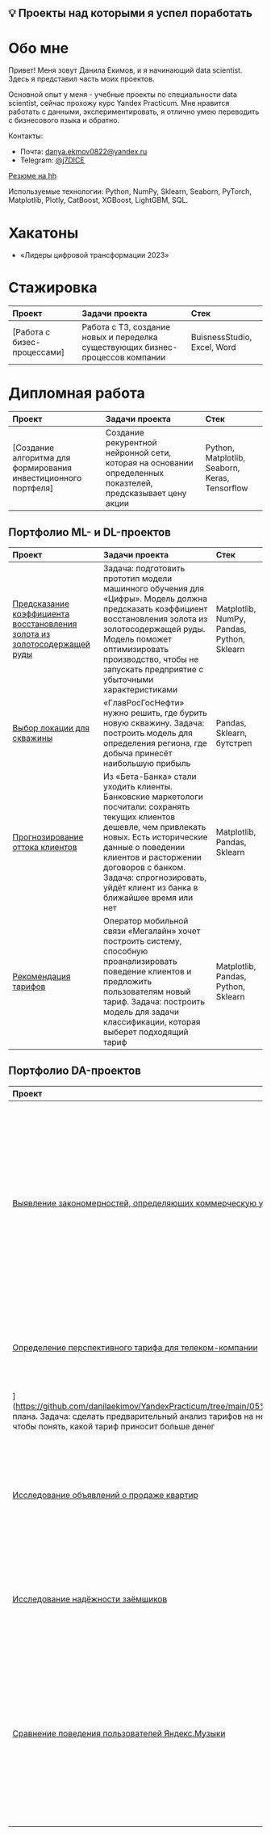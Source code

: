 
## 💡 Проекты над которыми я успел поработать

# Обо мне

Привет! Меня зовут Данила Екимов, и я начинающий data scientist. Здесь я представил часть моих проектов.

Основной опыт у меня - учебные проекты по специальности data scientist, сейчас прохожу курс Yandex Practicum. Мне нравится работать с данными, экспериментировать, я отлично умею переводить с бизнесового языка и обратно.

Контакты:
* Почта: [danya.ekmov0822@yandex.ru](mailto:danya.ekmov0822@yandex.ru)
* Telegram: [@j7DICE](https://t.me/j7DICE)

[Резюме на hh](https://spb.hh.ru/resume/79150700ff0bb3fff90039ed1f31507552496f?print=true)

Используемые технологии: Python, NumPy, Sklearn, Seaborn, PyTorch, Matplotlib, Plotly, CatBoost, XGBoost, LightGBM, SQL.

# Хакатоны

* «Лидеры цифровой трансформации 2023» 

# Стажировка

 | Проект | Задачи проекта | Стек |
| :-----------| :----------- | :----------- |
| [Работа с бизес-процессами]| Работа с ТЗ, создание новых и переделка существующих бизнес-процессов компании | BuisnessStudio, Excel, Word


# Дипломная работа

 | Проект | Задачи проекта | Стек |
| :-----------| :----------- | :----------- |
| [Создание алгоритма для формирования инвестиционного портфеля] | Создание рекурентной нейронной сети, которая на основании определенных показтелей, предсказывает цену акции | Python, Matplotlib, Seaborn, Keras, Tensorflow


## Портфолио ML- и DL-проектов

 | Проект | Задачи проекта | Стек |
| :-----------| :----------- | :----------- |
| [Предсказание коэффициента восстановления золота из золотосодержащей руды](https://github.com/danilaekimov/YandexPracticum/tree/main/09%20Сборный%20проект%202) | Задача: подготовить прототип модели машинного обучения для «Цифры». Модель должна предсказать коэффициент восстановления золота из золотосодержащей руды. Модель поможет оптимизировать производство, чтобы не запускать предприятие с убыточными характеристиками | Matplotlib, NumPy, Pandas, Python, Sklearn |
| [Выбор локации для скважины](https://github.com/danilaekimov/YandexPracticum/tree/main/08%20Выбор%20локации%20для%20скважины) | «ГлавРосГосНефти» нужно решить, где бурить новую скважину. Задача: построить модель для определения региона, где добыча принесёт наибольшую прибыль | Pandas, Sklearn, бутстреп |
| [Прогнозирование оттока клиентов](https://github.com/danilaekimov/YandexPracticum/tree/main/07%20Отток%20клиентов) | Из «Бета-Банка» стали уходить клиенты. Банковские маркетологи посчитали: сохранять текущих клиентов дешевле, чем привлекать новых. Есть исторические данные о поведении клиентов и расторжении договоров с банком. Задача: спрогнозировать, уйдёт клиент из банка в ближайшее время или нет | Matplotlib, Pandas, Sklearn |
| [Рекомендация тарифов](https://github.com/danilaekimov/YandexPracticum/tree/main/06%20Рекомендация%20тарифов) | Оператор мобильной связи «Мегалайн» хочет построить систему, способную проанализировать поведение клиентов и предложить пользователям новый тариф. Задача: построить модель для задачи классификации, которая выберет подходящий тариф | Matplotlib, Pandas, Python, Sklearn |

## Портфолио DA-проектов

 | Проект | Задачи проекта | Стек |
| :-----------| :----------- | :----------- |
| [Выявление закономерностей, определяющих коммерческую успешность игры](https://github.com/danilaekimov/YandexPracticum/tree/main/05%20Сборный%20проект%201) | Интернет-магазин «Стримчик» продаёт по всему миру компьютерные игры. Задача: выявить определяющие успешность игры закономерности. Это позволит сделать ставку на потенциально популярный продукт и спланировать рекламные кампании | Paas, Math, NumPy, Matplotlib, SciPy, Seaborn |
| [Определение перспективного тарифа для телеком-компании](https://github.com/danilaekimov/YandexPracticum/tree/main/04%20Статистический%20анализ) | Компания «Мегалайн», федеральный оператор сотовой связи, предлагает клиентам два тарифн[
](https://github.com/danilaekimov/YandexPracticum/tree/main/05%20Сборный%20проект%201)ых плана. Задача: сделать предварительный анализ тарифов на небольшой выборке клиентов, чтобы понять, какой тариф приносит больше денег | Python, Pandas, Matplotlib, NumPy, SciPy |
| [Исследование объявлений о продаже квартир](https://github.com/danilaekimov/YandexPracticum/tree/main/03%20Исследовательский%20анализ%20данных) | Задача: научиться определять рыночную стоимость квартир, в частности установить параметры рыночной стоимости квартир | Python, Pandas, Matplotlib |
| [Исследование надёжности заёмщиков](https://github.com/danilaekimov/YandexPracticum/tree/main/02%20Предобработка%20данных) | Задача: понять, влияет ли семейное положение и количество детей клиента на факт погашения кредита в срок | Pandas, Python |
| [Сравнение поведения пользователей Яндекс.Музыки](https://github.com/danilaekimov/YandexPracticum/tree/main/01%20Базовый%20python) | Задача: на реальных данных Яндекс.Музыки c помощью библиотеки Pandas и её возможностей проверить данные и сравнить поведение и предпочтения пользователей двух столиц — Москвы и Санкт-Петербурга | Pandas, Python |
